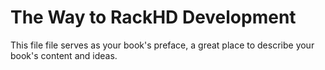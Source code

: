 # The Way to RackHD Development

This file file serves as your book's preface, a great place to describe your book's content and ideas.

